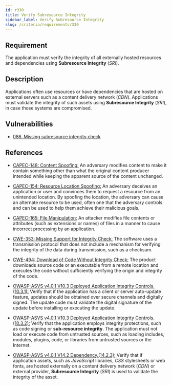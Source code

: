 ```yaml
---
id: r330
title: Verify Subresource Integrity
sidebar_label: Verify Subresource Integrity
slug: /criteria/requirements/330
---
```


## Requirement

The application must verify the integrity
of all externally hosted resources
and dependencies using **Subresource Integrity** (*SRI*).

## Description

Applications often use resources
or have dependencies
that are hosted on external servers
such as a content delivery network (*CDN*).
Applications must validate the integrity
of such assets using **Subresource Integrity** (*SRI*),
in case those systems are compromised.

## Vulnerabilities

- [086. Missing subresource integrity check](/criteria/vulnerabilities/086)

## References

- [CAPEC-148: Content Spoofing:](http://capec.mitre.org/data/definitions/148.html)
An adversary modifies content
to make it contain something other than
what the original content producer intended
while keeping the apparent source
of the content unchanged.

- [CAPEC-154: Resource Location Spoofing:](http://capec.mitre.org/data/definitions/154.html)
An adversary deceives an application
or user and convinces them
to request a resource
from an unintended location.
By spoofing the location,
the adversary
can cause an alternate resource
to be used,
often one that the adversary controls
and can be used to help them
achieve their malicious goals.

- [CAPEC-165: File Manipulation:](http://capec.mitre.org/data/definitions/165.html)
An attacker modifies file contents
or attributes (such as extensions or names)
of files in a manner to cause
incorrect processing by an application.

- [CWE-353: Missing Support for Integrity Check:](https://cwe.mitre.org/data/definitions/353.html)
The software uses a transmission protocol
that does not include a mechanism
for verifying the integrity of the data
during transmission,
such as a checksum.

- [CWE-494: Download of Code Without Integrity Check:](https://cwe.mitre.org/data/definitions/494.html)
The product downloads source code
or an executable from a remote location
and executes the code
without sufficiently verifying the origin
and integrity of the code.

- [OWASP-ASVS v4.0.1 V10.3 Deployed Application Integrity Controls.(10.3.1):](https://owasp.org/www-pdf-archive/OWASP_Application_Security_Verification_Standard_4.0-en.pdf)
Verify that if the application
has a client or server auto-update feature,
updates should be obtained over secure channels
and digitally signed.
The update code
must validate the digital signature
of the update before installing
or executing the update.

- [OWASP-ASVS v4.0.1 V10.3 Deployed Application Integrity Controls.(10.3.2):](https://owasp.org/www-pdf-archive/OWASP_Application_Security_Verification_Standard_4.0-en.pdf)
Verify that the application employs
integrity protections,
such as code signing
or **sub-resource integrity**.
The application
must not load or execute code
from untrusted sources,
such as loading includes,
modules, plugins, code,
or libraries from untrusted sources
or the Internet.

- [OWASP-ASVS v4.0.1 V14.2 Dependency.(14.2.3):](https://owasp.org/www-pdf-archive/OWASP_Application_Security_Verification_Standard_4.0-en.pdf)
Verify that if application assets,
such as *JavaScript* libraries,
*CSS* stylesheets or web fonts,
are hosted externally
on a content delivery network (*CDN*) or external provider,
**Subresource Integrity** (*SRI*)
is used to validate the integrity
of the asset.

